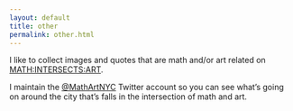 ```yaml
---
layout: default
title: other
permalink: other.html
---
```


I like to collect images and quotes that are math and/or art related on [MATH:INTERSECTS:ART](http://mathintersectsart.tumblr.com/).

I maintain the [@MathArtNYC](https://twitter.com/MathArtNYC) Twitter account so you can see what’s going on around the city that’s falls in the intersection of math and art.

